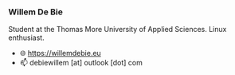 ### Willem De Bie

Student at the Thomas More University of Applied Sciences. Linux enthusiast.

- 🌐 https://willemdebie.eu
- 📫 debiewillem [at] outlook [dot] com
